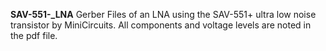 **SAV-551-_LNA**
Gerber Files of an LNA using the SAV-551+ ultra low noise transistor by MiniCircuits. All components and voltage levels are noted in the pdf file.
